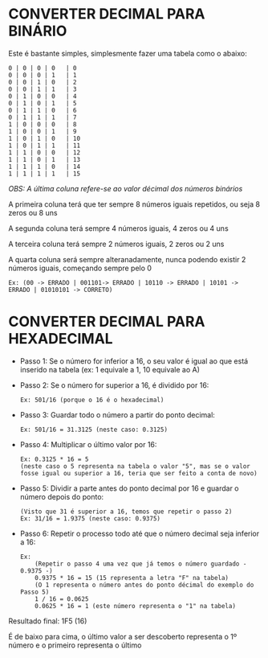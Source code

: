 # CONVERTER DECIMAL PARA BINÁRIO

Este é bastante simples, simplesmente fazer uma tabela como o abaixo:
```
0 | 0 | 0 | 0 	| 0
0 | 0 | 0 | 1 	| 1
0 | 0 | 1 | 0 	| 2
0 | 0 | 1 | 1 	| 3
0 | 1 | 0 | 0 	| 4
0 | 1 | 0 | 1 	| 5
0 | 1 | 1 | 0 	| 6
0 | 1 | 1 | 1 	| 7
1 | 0 | 0 | 0	| 8
1 | 0 | 0 | 1	| 9
1 | 0 | 1 | 0 	| 10
1 | 0 | 1 | 1 	| 11
1 | 1 | 0 | 0 	| 12
1 | 1 | 0 | 1 	| 13
1 | 1 | 1 | 0 	| 14
1 | 1 | 1 | 1 	| 15
```
_OBS: A última coluna refere-se ao valor décimal dos números binários_
	
A primeira coluna terá que ter sempre 8 números iguais repetidos, ou seja 8 zeros ou 8 uns

A segunda coluna terá sempre 4 números iguais, 4 zeros ou 4 uns

A terceira coluna terá sempre 2 números iguais, 2 zeros ou 2 uns

A quarta coluna será sempre alteranadamente, nunca podendo existir 2 números iguais, começando sempre pelo 0
```
Ex: (00 -> ERRADO | 001101-> ERRADO | 10110 -> ERRADO | 10101 -> ERRADO | 01010101 -> CORRETO)
```


# CONVERTER DECIMAL PARA HEXADECIMAL

- Passo 1: Se o número for inferior a 16, o seu valor é igual ao que está inserido na tabela (ex: 1 equivale a 1, 10 equivale ao A)

- Passo 2: Se o número for superior a 16, é dividido por 16:
	```
	Ex: 501/16 (porque o 16 é o hexadecimal)
	```	
- Passo 3: Guardar todo o número a partir do ponto decimal:
	```
	Ex: 501/16 = 31.3125 (neste caso: 0.3125)
	```
- Passo 4: Multiplicar o último valor por 16:
	```
	Ex: 0.3125 * 16 = 5 
	(neste caso o 5 representa na tabela o valor "5", mas se o valor fosse igual ou superior a 16, teria que ser feito a conta de novo)
	```	
- Passo 5: Dividir a parte antes do ponto decimal por 16 e guardar o número depois do ponto:
	```	
	(Visto que 31 é superior a 16, temos que repetir o passo 2)
	Ex: 31/16 = 1.9375 (neste caso: 0.9375)
	```
- Passo 6: Repetir o processo todo até que o número decimal seja inferior a 16:
	```
	Ex: 
		(Repetir o passo 4 uma vez que já temos o número guardado - 0.9375 -)
		0.9375 * 16 = 15 (15 representa a letra "F" na tabela)
		(O 1 representa o número antes do ponto décimal do exemplo do Passo 5)
		1 / 16 = 0.0625
		0.0625 * 16 = 1 (este número representa o "1" na tabela)
	```
	
Resultado final: 1F5 (16)

É de baixo para cima, o último valor a ser descoberto representa o 1º número e o primeiro representa o último

